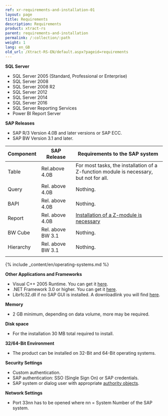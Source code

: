 ```yaml
---
ref: xr-requirements-and-installation-01
layout: page
title: Requirements
description: Requirements
product: xtract-rs
parent: requirements-and-installation
permalink: /:collection/:path
weight: 1
lang: en_GB
old_url: /Xtract-RS-EN/default.aspx?pageid=requirements
---
```


**SQL Server**
 	
- SQL Server 2005 (Standard, Professional or Enterprise)
- SQL Server 2008
- SQL Server 2008 R2
- SQL Server 2012
- SQL Server 2014
- SQL Server 2016
- SQL Server Reporting Services
- Power BI Report Server

**SAP Releases**
 	
- SAP R/3 Version 4.0B and later versions or SAP ECC.
- SAP BW Version 3.1 and later.

| Component | SAP Release       | Requirements to the SAP system                                                    |
|-----------|-------------------|-----------------------------------------------------------------------------------|
| Table     | Rel.above 4.0B    | For most tasks, the installation of a Z-function module is necessary, but not for all. |
| Query     | Rel. above 4.0B   | Nothing.                                                                          |
| BAPI      | Rel. above 4.0B   | Nothing.                                                                          |
| Report    | Rel. above 4.0B   | [Installation of a Z-module is necessary](../sap-customizing/install-report-custom-function-module)                                       |
| BW Cube   | Rel. above BW 3.1 | Nothing.                                                                          |
| Hierarchy | Rel. above BW 3.1 | Nothing.                                                                          |
                                                              |

{% include _content/en/operating-systems.md %}
 	
**Other Applications and Frameworks**
 	
- Visual C++ 2005 Runtime. You can get it [here](https://www.microsoft.com/en-us/download/details.aspx?id=14431).
- .NET Framework 3.0 or higher. You can get it [here](https://www.microsoft.com/en-us/download/details.aspx?id=21).
- Librfc32.dll if no SAP GUI is installed. A downloadlink you will find [here](https://my.theobald-software.com/index.php?/Knowledgebase/Article/View/54/9/useful-links).

**Memory**
 	
- 2 GB minimum, depending on data volume, more may be required.

**Disk space**
 	
- For the installation 30 MB total required to install.

**32/64-Bit Environment**
 	
- The product can be installed on 32-Bit and 64-Bit operating systems.

**Security Settings**
 	
- Custom authentication.
- SAP authentication: SSO (Single Sign On) or SAP credentials.
- SAP system or dialog user with appropriate [authority objects](https://my.theobald-software.com/index.php?/Knowledgebase/Article/View/7/67/authority-objects).

**Network Settings**
 	
- Port 33nn has to be opened where nn = System Number of the SAP system.
